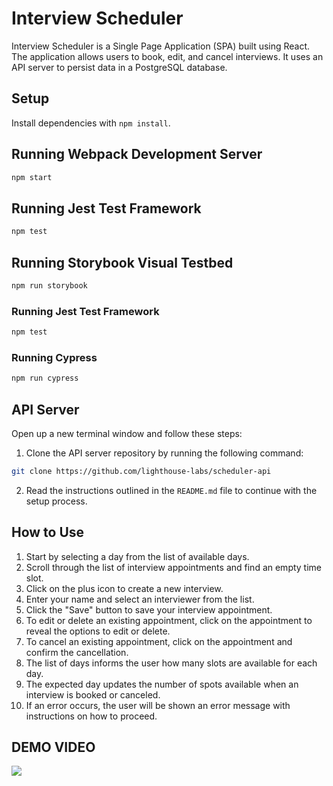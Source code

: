 # Interview Scheduler

Interview Scheduler is a Single Page Application (SPA) built using React. The application allows users to book, edit, and cancel interviews. It uses an API server to persist data in a PostgreSQL database.

## Setup

Install dependencies with `npm install`.

## Running Webpack Development Server

```sh
npm start
```

## Running Jest Test Framework

```sh
npm test
```

## Running Storybook Visual Testbed

```sh
npm run storybook
```

### Running Jest Test Framework

```sh
npm test
```

### Running Cypress

```sh
npm run cypress
```

## API Server

Open up a new terminal window and follow these steps:

1. Clone the API server repository by running the following command:
```sh
git clone https://github.com/lighthouse-labs/scheduler-api
```
2. Read the instructions outlined in the `README.md` file to continue with the setup process.


## How to Use

1. Start by selecting a day from the list of available days.
2. Scroll through the list of interview appointments and find an empty time slot.
3. Click on the plus icon to create a new interview.
4. Enter your name and select an interviewer from the list.
5. Click the "Save" button to save your interview appointment.
6. To edit or delete an existing appointment, click on the appointment to reveal the options to edit or delete.
7. To cancel an existing appointment, click on the appointment and confirm the cancellation.
8. The list of days informs the user how many slots are available for each day.
9. The expected day updates the number of spots available when an interview is booked or canceled.
10. If an error occurs, the user will be shown an error message with instructions on how to proceed.


## DEMO VIDEO

<img src="https://github.com/tessfbs/InterviewScheduler/blob/master/public/images/Video/Screen%20Recording%202023-03-30%20at%209.05.02%20PM.gif?raw=true"/>










